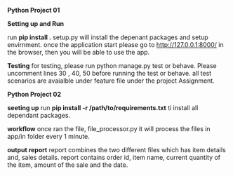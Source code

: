 **Python Project 01**

**Setting up and Run**

run **pip install .**
setup.py will install the depenant packages and setup envirnment.
once the application start please go to http://127.0.0.1:8000/ in the browser, then you will be able to use the app.

**Testing**
for testing, please run python manage.py test  or behave. Please uncomment lines 30 , 40, 50 before running the test or behave. 
all test scenarios are avaialble under feature file under the project Assignment.

**Python Project 02**

**seeting up**
run **pip install -r /path/to/requirements.txt** ti install all dependant packages.

**workflow**
once ran the file, file_processor.py it will process the files in app/in folder every 1 minute.

**output report**
report combines the two different files which has item details and, sales details.
report contains order id, item name, current quantity of the item, amount of the sale and the date.
